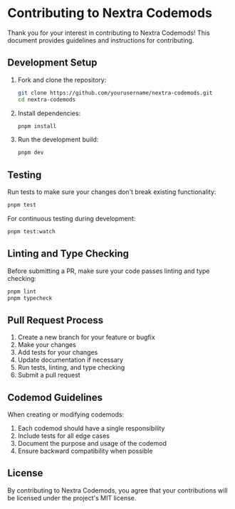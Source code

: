 # Contributing to Nextra Codemods

Thank you for your interest in contributing to Nextra Codemods! This document provides guidelines and instructions for contributing.

## Development Setup

1. Fork and clone the repository:
   ```bash
   git clone https://github.com/yourusername/nextra-codemods.git
   cd nextra-codemods
   ```

2. Install dependencies:
   ```bash
   pnpm install
   ```

3. Run the development build:
   ```bash
   pnpm dev
   ```

## Testing

Run tests to make sure your changes don't break existing functionality:

```bash
pnpm test
```

For continuous testing during development:

```bash
pnpm test:watch
```

## Linting and Type Checking

Before submitting a PR, make sure your code passes linting and type checking:

```bash
pnpm lint
pnpm typecheck
```

## Pull Request Process

1. Create a new branch for your feature or bugfix
2. Make your changes
3. Add tests for your changes
4. Update documentation if necessary
5. Run tests, linting, and type checking
6. Submit a pull request

## Codemod Guidelines

When creating or modifying codemods:

1. Each codemod should have a single responsibility
2. Include tests for all edge cases
3. Document the purpose and usage of the codemod
4. Ensure backward compatibility when possible

## License

By contributing to Nextra Codemods, you agree that your contributions will be licensed under the project's MIT license.